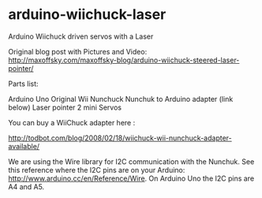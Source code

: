 arduino-wiichuck-laser
======================

Arduino Wiichuck driven servos with a Laser

Original blog post with Pictures and Video:
http://maxoffsky.com/maxoffsky-blog/arduino-wiichuck-steered-laser-pointer/


Parts list:

Arduino Uno
Original Wii Nunchuck
Nunchuk to Arduino adapter (link below)
Laser pointer
2 mini Servos

You can buy a WiiChuck adapter here :

http://todbot.com/blog/2008/02/18/wiichuck-wii-nunchuck-adapter-available/

We are using the Wire library for I2C communication with the Nunchuk. See this reference where the I2C pins are on your Arduino: http://www.arduino.cc/en/Reference/Wire. On Arduino Uno the I2C pins are A4 and A5.

